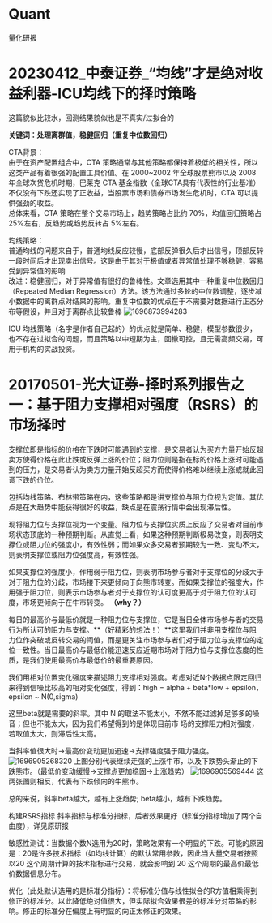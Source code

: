 # Quant
量化研报
# 20230412_中泰证券_“均线”才是绝对收益利器-ICU均线下的择时策略
这篇貌似比较水，回测结果貌似也是不真实/过拟合的

**关键词：处理离群值，稳健回归（重复中位数回归）**

CTA背景：<br>
由于在资产配置组合中，CTA 策略通常与其他策略都保持着极低的相关性，所以这类产品有着很强的配置工具价值。在 2000~2002 年全球股票熊市以及 2008 年全球次贷危机时期，巴莱克 CTA 基金指数（全球CTA具有代表性的行业基准）不仅没有下跌还实现了正收益，当股票市场和债券市场发生危机时，CTA 可以提供强劲的收益。<br>
总体来看，CTA 策略在整个交易市场上，趋势策略占比约 70%，均值回归策略占 25%左右，反趋势或趋势反转占 5%左右。

均线策略：<br>
普通均线的问题来自于，普通均线反应较慢，底部反弹很久后才出信号，顶部反转一段时间后才出现卖出信号。这是由于其对于极值或者异常值处理不够稳健，容易受到异常值的影响<br>
改进：稳健回归，对于异常值有很好的鲁棒性。文章选用其中一种重复中位数回归（Repeated Median Regression）方法。该方法通过多轮的中位数调整，逐步减小数据中的离群点对结果的影响。重复中位数的优点在于不需要对数据进行正态分布等假设，并且对于离群点比较鲁棒
![1696873994283](https://github.com/Marcotong21/Quant/assets/125079176/fa78f1e0-75e9-4921-9eda-1605d1501e69)

ICU 均线策略（名字是作者自己起的）的优点就是简单、稳健，模型参数很少，也不存在过拟合的问题，而且策略以中短期为主，回撤可控，且无需高频交易，可用于机构的实战投资。 

# 20170501-光大证券-择时系列报告之一：基于阻力支撑相对强度（RSRS）的市场择时
支撑位即是指标的价格在下跌时可能遇到的支撑，是交易者认为买方力量开始反超卖方使得价格在此止跌或反弹上涨的价位；阻力位则是指在标的价格上涨时可能遇到的压力，是交易者认为卖方力量开始反超买方而使得价格难以继续上涨或就此回调下跌的价位。

包括均线策略、布林带策略在内，这些策略都是讲支撑位与阻力位视为定值。其优点是在大趋势中能获得很好的收益，缺点是在震荡行情中会出现滞后性。

现将阻力位与支撑位视为一个变量。阻力位与支撑位实质上反应了交易者对目前市场状态顶底的一种预期判断。从直觉上看，如果这种预期判断极易改变，则表明支撑位或阻力位的强度小，有效性弱；而如果众多交易者预期较为一致、变动不大，则表明支撑位或阻力位强度高，有效性强。

如果支撑位的强度小，作用弱于阻力位，则表明市场参与者对于支撑位的分歧大于对于阻力位的分歧，市场接下来更倾向于向熊市转变。而如果支撑位的强度大，作用强于阻力位，则表示市场参与者对于支撑位的认可度更高于对于阻力位的认可度，市场更倾向于在牛市转变。   **（why？）**

每日的最高价与最低价就是一种阻力位与支撑位，它是当日全体市场参与者的交易行为所认可的阻力与支撑。**（好精彩的想法！）**这里我们并非用支撑位与阻力位作突破或反转交易的阈值，而是更关注市场参与者们对于阻力位与支撑位的定位一致性。当日最高价与最低价能迅速反应近期市场对于阻力位与支撑位态度的性质，是我们使用最高价与最低价的最重要原因。

我们用相对位置变化强度来描述阻力支撑相对强度。考虑对近N个数据点限定回归来得到信噪比较高的相对变化强度，得到：high = alpha + beta*low + epsilon， epsilon ~ N(0,sigma)

这里beta就是需要的斜率。其中 N 的取法不能太小，不然不能过滤掉足够多的噪音；但也不能太大，因为我们希望得到的是体现目前市
场的支撑阻力相对强度，若取值太大，则滞后性太高。

当斜率值很大时->最高价变动更加迅速->支撑强度强于阻力强度。
![1696905268320](https://github.com/Marcotong21/Quant/assets/125079176/4139d367-ab1d-4175-9a79-0ce70315b9db)
上图分别代表继续走强的上涨牛市，以及下跌势头渐止的下跌熊市。（最低价变动缓慢->支撑点更加稳固->上涨趋势）
![1696905569444](https://github.com/Marcotong21/Quant/assets/125079176/9cccb37b-41b6-449f-85d3-6aadc16b7b48)
这两张图则相反，代表有下跌倾向的牛熊市。

总的来说，斜率beta越大，越有上涨趋势; beta越小，越有下跌趋势。

构建RSRS指标
斜率指标与标准分指标，后者效果更好（标准分指标增加了两个自由度），详见原研报

敏感性测试：当数据个数N选用为20时，策略效果有一个明显的下跌。可能的原因是：20是许多技术指标（如均线计算）的默认常用参数，因此当大量交易者按照以20 这个周期计算的技术指标进行交易，就会影响到 20 这个周期的最高价最低价数据信息分布。

优化（此处默认选用的是标准分指标）：将标准分值与线性拟合的R方值相乘得到修正的标准分。以此降低绝对值很大，但实际拟合效果很差的标准分对策略的影响。修正的标准分在偏度上有明显的向正太修正的效果。




